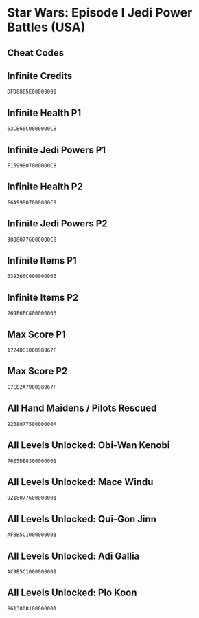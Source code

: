# Star Wars: Episode I Jedi Power Battles (USA)

## Cheat Codes

## Infinite Credits

```
DFD88E5E00000000

```

## Infinite Health P1

```
63CB66C0000000C8

```

## Infinite Jedi Powers P1

```
F1599B07000000C8

```

## Infinite Health P2

```
F6A99B07000000C8

```

## Infinite Jedi Powers P2

```
98080776000000C8

```

## Infinite Items P1

```
639366C000000063

```

## Infinite Items P2

```
269F6EC400000063

```

## Max Score P1

```
1724DB100098967F

```

## Max Score P2

```
C7EB2A790098967F

```

## All Hand Maidens / Pilots Rescued

```
926807750000000A

```

## All Levels Unlocked: Obi-Wan Kenobi

```
76E5DE8300000001

```

## All Levels Unlocked: Mace Windu

```
9218077600000001

```

## All Levels Unlocked: Qui-Gon Jinn

```
AF8B5C1000000001

```

## All Levels Unlocked: Adi Gallia

```
AC9B5C1000000001

```

## All Levels Unlocked: Plo Koon

```
8613808100000001

```

